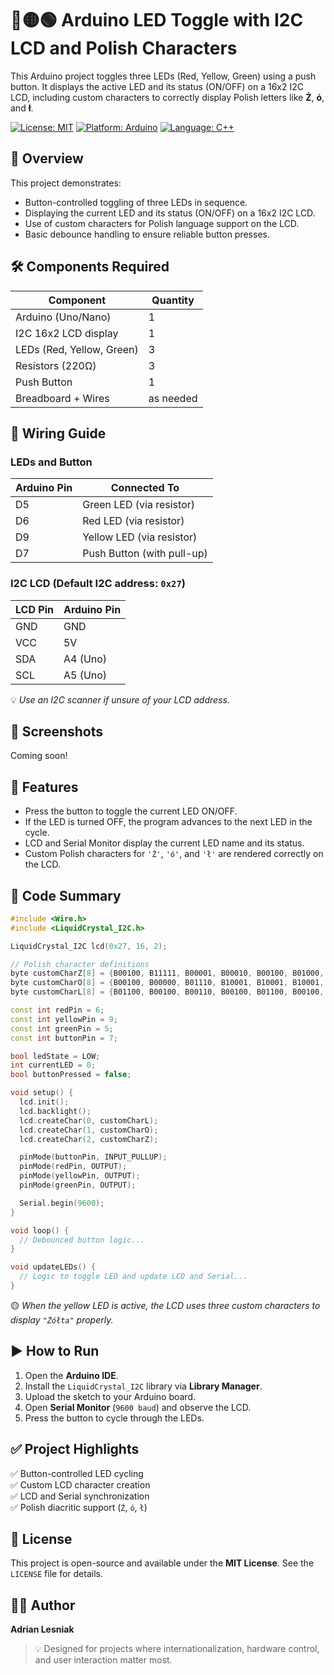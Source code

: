 # 🔴🟡🟢 Arduino LED Toggle with I2C LCD and Polish Characters

This Arduino project toggles three LEDs (Red, Yellow, Green) using a push button. It displays the active LED and its status (ON/OFF) on a 16x2 I2C LCD, including custom characters to correctly display Polish letters like **Ż**, **ó**, and **ł**.

[![License: MIT](https://img.shields.io/badge/License-MIT-blue.svg)](https://opensource.org/licenses/MIT)
[![Platform: Arduino](https://img.shields.io/badge/Platform-Arduino-00979D.svg)](https://www.arduino.cc/)
[![Language: C++](https://img.shields.io/badge/Language-C++-lightgrey.svg)](https://isocpp.org/)

## 🧠 Overview

This project demonstrates:

- Button-controlled toggling of three LEDs in sequence.
- Displaying the current LED and its status (ON/OFF) on a 16x2 I2C LCD.
- Use of custom characters for Polish language support on the LCD.
- Basic debounce handling to ensure reliable button presses.

## 🛠 Components Required

| Component             | Quantity |
|-----------------------|----------|
| Arduino (Uno/Nano)    | 1        |
| I2C 16x2 LCD display  | 1        |
| LEDs (Red, Yellow, Green) | 3    |
| Resistors (220Ω)      | 3        |
| Push Button           | 1        |
| Breadboard + Wires    | as needed |

## 🔌 Wiring Guide

### LEDs and Button

| Arduino Pin | Connected To               |
|-------------|----------------------------|
| D5          | Green LED (via resistor)   |
| D6          | Red LED (via resistor)     |
| D9          | Yellow LED (via resistor)  |
| D7          | Push Button (with pull-up) |

### I2C LCD (Default I2C address: `0x27`)

| LCD Pin | Arduino Pin |
|---------|-------------|
| GND     | GND         |
| VCC     | 5V          |
| SDA     | A4 (Uno)    |
| SCL     | A5 (Uno)    |

💡 *Use an I2C scanner if unsure of your LCD address.*

## 📸 Screenshots

Coming soon!

## 📄 Features

- Press the button to toggle the current LED ON/OFF.
- If the LED is turned OFF, the program advances to the next LED in the cycle.
- LCD and Serial Monitor display the current LED name and its status.
- Custom Polish characters for `'Ż'`, `'ó'`, and `'ł'` are rendered correctly on the LCD.

## 🧾 Code Summary

```cpp
#include <Wire.h>
#include <LiquidCrystal_I2C.h>

LiquidCrystal_I2C lcd(0x27, 16, 2);

// Polish character definitions
byte customCharZ[8] = {B00100, B11111, B00001, B00010, B00100, B01000, B10000, B11111}; // 'Ż'
byte customCharO[8] = {B00100, B00000, B01110, B10001, B10001, B10001, B01110, B00000}; // 'ó'
byte customCharL[8] = {B01100, B00100, B00110, B00100, B01100, B00100, B01110, B00000}; // 'ł'

const int redPin = 6;
const int yellowPin = 9;
const int greenPin = 5;
const int buttonPin = 7;

bool ledState = LOW;
int currentLED = 0;
bool buttonPressed = false;

void setup() {
  lcd.init();
  lcd.backlight();
  lcd.createChar(0, customCharL);
  lcd.createChar(1, customCharO);
  lcd.createChar(2, customCharZ);

  pinMode(buttonPin, INPUT_PULLUP);
  pinMode(redPin, OUTPUT);
  pinMode(yellowPin, OUTPUT);
  pinMode(greenPin, OUTPUT);

  Serial.begin(9600);
}

void loop() {
  // Debounced button logic...
}

void updateLEDs() {
  // Logic to toggle LED and update LCD and Serial...
}
```

🟡 *When the yellow LED is active, the LCD uses three custom characters to display `"Żółta"` properly.*

## ▶️ How to Run

1. Open the **Arduino IDE**.
2. Install the `LiquidCrystal_I2C` library via **Library Manager**.
3. Upload the sketch to your Arduino board.
4. Open **Serial Monitor** (`9600 baud`) and observe the LCD.
5. Press the button to cycle through the LEDs.

## ✅ Project Highlights

✅ Button-controlled LED cycling  
✅ Custom LCD character creation  
✅ LCD and Serial synchronization  
✅ Polish diacritic support (`Ż`, `ó`, `ł`)

## 📃 License

This project is open-source and available under the **MIT License**. See the `LICENSE` file for details.

## 👨‍💻 Author

**Adrian Lesniak**

> 💡 Designed for projects where internationalization, hardware control, and user interaction matter most.
